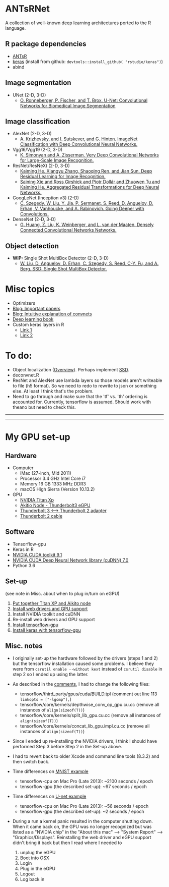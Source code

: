 # ANTsRNet

A collection of well-known deep learning architectures ported to the R language.

## R package dependencies

* [ANTsR](https://github.com/stnava/ANTsR)
* [keras](https://github.com/rstudio/keras) (install from github: ``devtools::install_github( "rstudio/keras")``)
* abind

## Image segmentation

* UNet (2-D, 3-D)
    * [O. Ronneberger, P. Fischer, and T. Brox.  U-Net: Convolutional Networks for Biomedical Image Segmentation](https://arxiv.org/abs/1505.04597)

## Image classification 

* AlexNet (2-D, 3-D)
    * [A. Krizhevsky, and I. Sutskever, and G. Hinton. ImageNet Classification with Deep Convolutional Neural Networks.](http://papers.nips.cc/paper/4824-imagenet-classification-with-deep-convolutional-neural-networks.pdf)
* Vgg16/Vgg19 (2-D, 3-D)
    * [K. Simonyan and A. Zisserman. Very Deep Convolutional Networks for Large-Scale Image Recognition.](https://arxiv.org/abs/1409.1556)
* ResNet/ResNeXt (2-D, 3-D)
    * [Kaiming He, Xiangyu Zhang, Shaoqing Ren, and Jian Sun.  Deep Residual Learning for Image Recognition.](https://arxiv.org/abs/1512.03385)
    * [Saining Xie and Ross Girshick and Piotr Dollár and Zhuowen Tu and Kaiming He.  Aggregated Residual Transformations for Deep Neural Networks.](https://arxiv.org/abs/1611.05431)
* GoogLeNet (Inception v3) (2-D)
    * [C. Szegedy, W. Liu, Y. Jia, P. Sermanet, S. Reed, D. Anguelov, D. Erhan, V. Vanhoucke, and A. Rabinovich. Going Deeper with Convolutions.](https://arxiv.org/abs/1512.00567)
* DenseNet (2-D, 3-D)
    * [G. Huang, Z. Liu, K. Weinberger, and L. van der Maaten. Densely Connected Convolutional Networks Networks.](https://arxiv.org/abs/1608.06993)

## Object detection

* __WIP:__  Single Shot MultiBox Detector (2-D, 3-D)
    * [W. Liu, D. Anguelov, D. Erhan, C. Szegedy, S. Reed, C-Y. Fu, and A. Berg.  SSD: Single Shot MultiBox Detector.](https://arxiv.org/abs/1512.02325)

# Misc topics

* Optimizers
* [Blog:  Important papers](https://adeshpande3.github.io/adeshpande3.github.io/The-9-Deep-Learning-Papers-You-Need-To-Know-About.html)
* [Blog:  Intuitive explanation of convnets](https://ujjwalkarn.me/2016/08/11/intuitive-explanation-convnets/)
* [Deep learning book](http://www.deeplearningbook.org)
* Custom keras layers in R
    * [Link 1](https://keras.rstudio.com/articles/custom_layers.html)
    * [Link 2](https://cran.rstudio.com/web/packages/keras/vignettes/about_keras_layers.html)

# To do:

* Object localization ([Overview](https://towardsdatascience.com/deep-learning-for-object-detection-a-comprehensive-review-73930816d8d9)).  Perhaps implement [SSD](https://github.com/pierluigiferrari/ssd_keras/blob/master/ssd300_training.ipynb).
* deconvnet.R
* ResNet and AlexNet use lambda layers so those models aren't writeable to file (h5 format).  So we need to redo to rewrite to json or something else.  At least I think that's the problem. 
* Need to go through and make sure that the 'tf' vs. 'th' ordering is accounted for.  Currently, tensorflow is assumed.  Should work with theano but need to check this.

****************
****************

# My GPU set-up

## Hardware

* Computer 
    * iMac (27-inch, Mid 2011)
    * Processor 3.4 GHz Intel Core i7
    * Memory 16 GB 1333 MHz DDR3 
    * macOS High Sierra (Version 10.13.2)
* GPU
    * [NVIDIA Titan Xp](https://www.nvidia.com/en-us/titan/titan-xp/)
    * [Akitio Node - Thunderbolt3 eGPU](https://www.akitio.com/expansion/node)
    * [Thunderbolt 3 <--> Thunderbolt 2 adapter](https://www.apple.com/shop/product/MMEL2AM/A/thunderbolt-3-usb-c-to-thunderbolt-2-adapter)
    * [Thunderbolt 2 cable](https://www.apple.com/shop/product/MD862LL/A/apple-thunderbolt-cable-2-m)

## Software

* Tensorflow-gpu
* Keras in R
* [NVIDIA CUDA toolkit 9.1](https://developer.nvidia.com/cuda-downloads?target_os=MacOSX&target_arch=x86_64&target_version=1012)
* [NVIDIA CUDA Deep Neural Network library (cuDNN) 7.0](https://www.developer.nvidia.com/cudnn)
* Python 3.6

## Set-up

(see note in Misc. about when to plug in/turn on eGPU)

1. [Put together Titan XP and Aikito node](https://becominghuman.ai/deep-learning-gaming-build-with-nvidia-titan-xp-and-macbook-pro-with-thunderbolt2-5ceee7167f8b)
2. [Install web drivers and GPU support](https://egpu.io/forums/mac-setup/wip-nvidia-egpu-support-for-high-sierra/)
3. Install NVIDIA toolkit and cuDNN
4. Re-install web drivers and GPU support
5. [Install tensorflow-gpu](https://medium.com/@fabmilo/how-to-compile-tensorflow-with-cuda-support-on-osx-fd27108e27e1)    
6. [Install keras with tensorflow-gpu](https://keras.rstudio.com)

## Misc. notes

* I originally set-up the hardware followed by the drivers (steps 1 and 2) but the tensorflow installation caused some problems.  I believe they were from ``csrutil enable --without kext`` instead of ``csrutil disable`` in step 2 so I ended up using the latter.
* As described in the [comments](https://gist.github.com/smitshilu/53cf9ff0fd6cdb64cca69a7e2827ed0f), I had to change the following files:
    * tensorflow/third_party/gpus/cuda/BUILD.tpl (comment out line 113 ``linkopts = ["-lgomp"],``)
    * tensorflow/core/kernels/depthwise_conv_op_gpu.cu.cc (remove all instances of ``align(sizeof(T))``)
    * tensorflow/core/kernels/split_lib_gpu.cu.cc (remove all instances of ``align(sizeof(T))``)
    * tensorflow/core/kernels/concat_lib_gpu.impl.cu.cc (remove all instances of ``align(sizeof(T))``)
* Since I ended up re-installing the NVIDIA drivers, I think I should have performed Step 3 before Step 2 in the Set-up above.  
* I had to revert back to older Xcode and command line tools (8.3.2) and then switch back.  


* Time differences on [MNIST example](https://github.com/ntustison/ANTsRNet/blob/master/Examples/AlexNetExample/mnist.R)
    * tensorflow-cpu on Mac Pro (Late 2013):  ~2100 seconds / epoch
    * tensorflow-gpu (the described set-up):  ~97 seconds / epoch
* Time differences on [U-net example](https://github.com/ntustison/ANTsRNet/tree/master/Examples/UnetExample)
    * tensorflow-cpu on Mac Pro (Late 2013):  ~56 seconds / epoch
    * tensorflow-gpu (the described set-up):  ~2 seconds / epoch

* During a run a kernel panic resulted in the computer shutting down.  When it came back on, the GPU was no longer recognized but was listed as a "NVIDIA chip" in the "About this mac" --> "System Report" --> "Graphics/Displays".  Reinstalling the web driver and eGPU support didn't bring it back but then I read where I needed to 
    1. unplug the eGPU
    2. Boot into OSX
    3. Login
    4. Plug in the eGPU
    5. Logout
    6. Log back in
